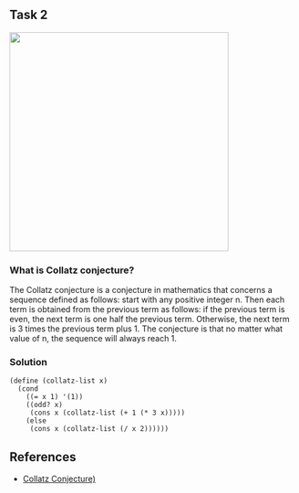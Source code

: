 ## Task 2

<p><img src="Resources/2.png width="820" height="384"></p>


### What is Collatz conjecture? 
The Collatz conjecture is a conjecture in mathematics that concerns a sequence defined as follows: start with any positive integer n. Then each term is obtained from the previous term as follows: if the previous term is even, the next term is one half the previous term. Otherwise, the next term is 3 times the previous term plus 1. The conjecture is that no matter what value of n, the sequence will always reach 1.


### Solution
```Racket
(define (collatz-list x)
  (cond
    ((= x 1) '(1))
    ((odd? x)
     (cons x (collatz-list (+ 1 (* 3 x)))))
    (else
     (cons x (collatz-list (/ x 2))))))
```

## References
* [Collatz Conjecture)](https://en.wikipedia.org/wiki/Collatz_conjecture)
